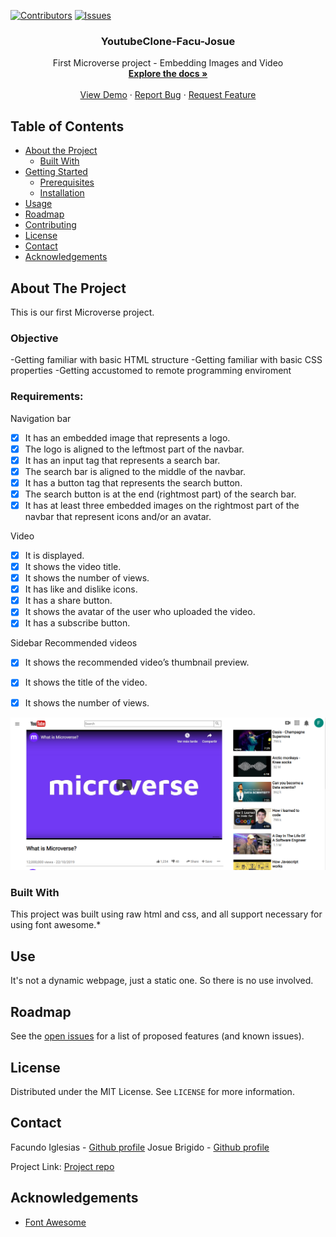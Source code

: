 [![Contributors][contributors-shield]][contributors-url]
[![Issues][issues-shield]][issues-url]
<br />
<p align="center">
 
  <h3 align="center">YoutubeClone-Facu-Josue</h3>
  <p align="center">
    First Microverse project - Embedding Images and Video
    <br />
    <a href="https://github.com/Fig77/YoutubeClone-Facu-Josue/tree/feature-final-sections"><strong>Explore the docs »</strong></a>
    <br />
    <br />
    <a href="http://kalavhan.com/YoutubeClone-Facu-Josue/index.html">View Demo</a>
    ·
    <a href="https://github.com/Fig77/YoutubeClone-Facu-Josue/issues">Report Bug</a>
    ·
    <a href="https://github.com/Fig77/YoutubeClone-Facu-Josue/issues">Request Feature</a>
  </p>
</p>


<!-- TABLE OF CONTENTS -->
## Table of Contents

* [About the Project](#about-the-project)
  * [Built With](#built-with)
* [Getting Started](#getting-started)
  * [Prerequisites](#prerequisites)
  * [Installation](#installation)
* [Usage](#usage)
* [Roadmap](#roadmap)
* [Contributing](#contributing)
* [License](#license)
* [Contact](#contact)
* [Acknowledgements](#acknowledgements)



<!-- ABOUT THE PROJECT -->
## About The Project
This is our first Microverse project.

### Objective
 -Getting familiar with basic HTML structure
 -Getting familiar with basic CSS properties
 -Getting accustomed to remote programming enviroment
 
### Requirements:
 Navigation bar
   - [x] It has an embedded image that represents a logo.
   - [x] The logo is aligned to the leftmost part of the navbar.
   - [x] It has an input tag that represents a search bar.
   - [x] The search bar is aligned to the middle of the navbar.
   - [x] It has a button tag that represents the search button.
   - [x] The search button is at the end (rightmost part) of the search bar.
   - [x] It has at least three embedded images on the rightmost part of the navbar that represent icons and/or an avatar.

 Video
   - [x] It is displayed.
   - [x] It shows the video title.
   - [x] It shows the number of views.
   - [x] It has like and dislike icons.
   - [x] It has a share button.
   - [x] It shows the avatar of the user who uploaded the video.
   - [x] It has a subscribe button.

 Sidebar Recommended videos
   - [x] It shows the recommended video’s thumbnail preview.
   - [x] It shows the title of the video.
   - [x] It shows the number of views.


[![Product Name Screen Shot][product-screenshot]](https://gyazo.com/d3fcd87e8ee10118166cc68da15e72c3)


### Built With
This project was built using raw html and css, and all support necessary for using font awesome.* 


<!-- USAGE EXAMPLES -->
## Use

It's not a dynamic webpage, just a static one. So there is no use involved.


<!-- ROADMAP -->
## Roadmap

See the [open issues](https://github.com/othneildrew/Best-README-Template/issues) for a list of proposed features (and known issues).


<!-- LICENSE -->
## License

Distributed under the MIT License. See `LICENSE` for more information.

<!-- CONTACT -->
## Contact

Facundo Iglesias - [Github profile](https://github.com/Fig77)
Josue Brigido - [Github profile](https://github.com/kalavhan)

Project Link: [Project repo](https://github.com/Fig77/YoutubeClone-Facu-Josue)



<!-- ACKNOWLEDGEMENTS -->
## Acknowledgements
* [Font Awesome](https://fontawesome.com)



<!-- MARKDOWN LINKS & IMAGES -->
<!-- https://www.markdownguide.org/basic-syntax/#reference-style-links -->
[contributors-shield]: https://img.shields.io/github/contributors/othneildrew/Best-README-Template.svg?style=flat-square
[contributors-url]: https://github.com/Fig77/YoutubeClone-Facu-Josue/graphs/contributors
[issues-shield]: https://img.shields.io/github/issues/othneildrew/Best-README-Template.svg?style=flat-square
[issues-url]: https://github.com/Fig77/YoutubeClone-Facu-Josue/issues
[product-screenshot]: images/producto_ss.png